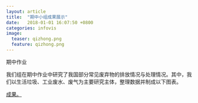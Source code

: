 ```yaml
---
layout: article
title:  "期中小组成果展示"
date:   2018-01-01 16:07:50 +0800
categories: infovis
image:
  teaser: qizhong.png
  feature: qizhong.png
---
```

期中作业

我们组在期中作业中研究了我国部分常见废弃物的排放情况与处理情况。其中，我们以生活垃圾、工业废水、废气为主要研究主体，整理数据并制成以下图表。
<html>
<head>
</head>
<body>
<a href="https://yejiejie.github.io/the-middle-project/index.html" target="_blank">成果。</a>
</body>
</html>